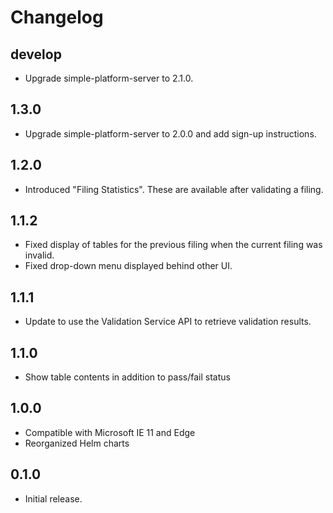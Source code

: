 # Changelog

## develop
- Upgrade simple-platform-server to 2.1.0.

## 1.3.0
- Upgrade simple-platform-server to 2.0.0 and add sign-up instructions.

## 1.2.0
- Introduced "Filing Statistics". These are available after validating a
  filing.

## 1.1.2
- Fixed display of tables for the previous filing when the current filing was
  invalid.
- Fixed drop-down menu displayed behind other UI.

## 1.1.1
- Update to use the Validation Service API to retrieve validation results.

## 1.1.0
- Show table contents in addition to pass/fail status

## 1.0.0
- Compatible with Microsoft IE 11 and Edge
- Reorganized Helm charts

## 0.1.0
- Initial release.
